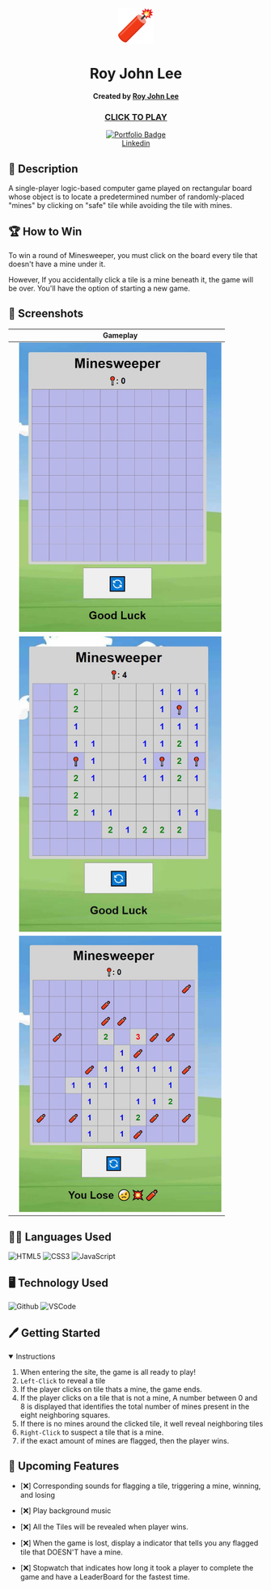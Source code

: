 <div align="center" id="banner">
   <img width="70" alt="banner" src="img/firecracker_1f9e8.png">
</div>

<div align="center" id="header">

# Roy John Lee
**Created by [Roy John Lee](https://www.linkedin.com/in/roy-john-lee-018443173/)**
### [CLICK TO PLAY](https://royjohnlee.github.io/Minesweeper/)


</div>

<div align="center" id="socialbuttons">

  [![Portfolio Badge](https://img.shields.io/badge/-GitHub-05122A?style=flat&logo=github)](https://github.com/royjohnlee)
  <br>
  [Linkedin](https://www.linkedin.com/in/roy-john-lee-018443173/)
  <br>


</div>

## 📝 Description
A single-player logic-based computer game played on rectangular board whose object is to locate a predetermined number of randomly-placed "mines" by clicking on "safe" tile while avoiding the tile with mines.

## 🏆 How to Win
To win a round of Minesweeper, you must click on the board every tile that doesn't have a mine under it.

However, If you accidentally click a tile is a mine beneath it, the game will be over. You'll have the option of starting a new game.


## :camera_flash: Screenshots
| |**Gameplay**|
|:------------:|:------------:|
| | <img src="img/startgamescreen.JPG" width="400">
| | <img src="img/gameplay.JPG" width="400">
| | <img src="img/lose.JPG" width="400">


## 👨‍💻 Languages Used
![HTML5](https://img.shields.io/badge/-HTML5-05122A?style=flat&logo=html5)
![CSS3](https://img.shields.io/badge/-CSS_Grid-05122A?style=flat&logo=css3)
![JavaScript](https://img.shields.io/badge/-JavaScript-05122A?style=flat&logo=javascript)
## 🖥️ Technology Used
![Github](https://img.shields.io/badge/-GitHub-05122A?style=flat&logo=github)
![VSCode](https://img.shields.io/badge/-VS_Code-05122A?style=flat&logo=visualstudio)

## 🖊️  Getting Started

<details open>
<summary> Instructions </summary>

1. When entering the site, the game is all ready to play!
2. `Left-Click` to reveal a tile
3. If the player clicks on tile thats a mine, the game ends.
4. If the player clicks on a tile that is not a mine, A number between 0 and 8 is displayed that identifies the total number of mines present in the eight neighboring squares.
5. If there is no mines around the clicked tile, it well reveal neighboring tiles
6. `Right-Click` to suspect a tile that is a mine.
7. if the exact amount of mines are flagged, then the player wins.


</details>

## :satellite: Upcoming Features

- [:x:] Corresponding sounds for flagging a tile, triggering a mine, winning, and losing
- [:x:] Play background music


- [:x:] All the Tiles will be revealed when player wins.

- [:x:] When the game is lost, display a indicator that tells you any flagged tile that DOESN'T have a mine.
- [:x:] Stopwatch that indicates how long it took a player to complete the game and have a LeaderBoard for the fastest time.

</details>
